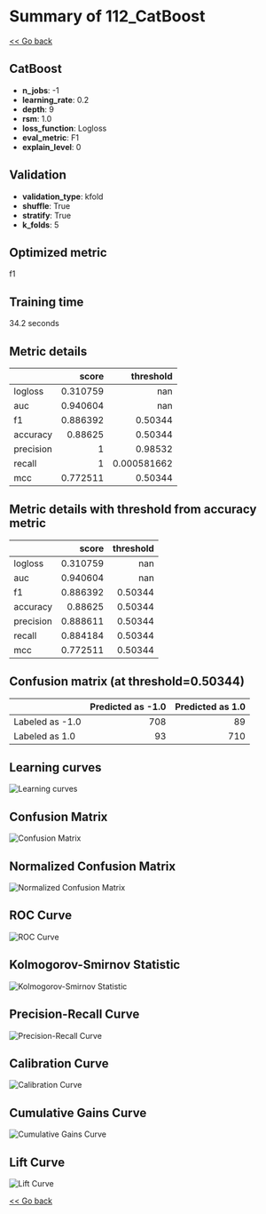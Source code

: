 # Summary of 112_CatBoost

[<< Go back](../README.md)


## CatBoost
- **n_jobs**: -1
- **learning_rate**: 0.2
- **depth**: 9
- **rsm**: 1.0
- **loss_function**: Logloss
- **eval_metric**: F1
- **explain_level**: 0

## Validation
 - **validation_type**: kfold
 - **shuffle**: True
 - **stratify**: True
 - **k_folds**: 5

## Optimized metric
f1

## Training time

34.2 seconds

## Metric details
|           |    score |     threshold |
|:----------|---------:|--------------:|
| logloss   | 0.310759 | nan           |
| auc       | 0.940604 | nan           |
| f1        | 0.886392 |   0.50344     |
| accuracy  | 0.88625  |   0.50344     |
| precision | 1        |   0.98532     |
| recall    | 1        |   0.000581662 |
| mcc       | 0.772511 |   0.50344     |


## Metric details with threshold from accuracy metric
|           |    score |   threshold |
|:----------|---------:|------------:|
| logloss   | 0.310759 |   nan       |
| auc       | 0.940604 |   nan       |
| f1        | 0.886392 |     0.50344 |
| accuracy  | 0.88625  |     0.50344 |
| precision | 0.888611 |     0.50344 |
| recall    | 0.884184 |     0.50344 |
| mcc       | 0.772511 |     0.50344 |


## Confusion matrix (at threshold=0.50344)
|                 |   Predicted as -1.0 |   Predicted as 1.0 |
|:----------------|--------------------:|-------------------:|
| Labeled as -1.0 |                 708 |                 89 |
| Labeled as 1.0  |                  93 |                710 |

## Learning curves
![Learning curves](learning_curves.png)
## Confusion Matrix

![Confusion Matrix](confusion_matrix.png)


## Normalized Confusion Matrix

![Normalized Confusion Matrix](confusion_matrix_normalized.png)


## ROC Curve

![ROC Curve](roc_curve.png)


## Kolmogorov-Smirnov Statistic

![Kolmogorov-Smirnov Statistic](ks_statistic.png)


## Precision-Recall Curve

![Precision-Recall Curve](precision_recall_curve.png)


## Calibration Curve

![Calibration Curve](calibration_curve_curve.png)


## Cumulative Gains Curve

![Cumulative Gains Curve](cumulative_gains_curve.png)


## Lift Curve

![Lift Curve](lift_curve.png)



[<< Go back](../README.md)

